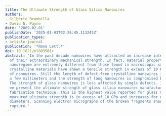 ```yaml
---
title: The Ultimate Strength of Glass Silica Nanowires
authors:
- Gilberto Brambilla
- David N. Payne
date: '2009-02-01'
publishDate: '2025-01-03T02:26:45.113245Z'
publication_types:
- article-journal
publication: '*Nano Lett.*'
doi: 10.1021/nl803581r
abstract: 'In the past decade nanowires have attracted an increase interest because
  of their extraordinary mechanical strength. In fact, material properties in the
  nanoregime are extremely different from those found in macroscopic samples: few
  crystalline materials have shown a tensile strength in excess of 10 GPa in the form
  of nanowires. Still the length of defect-free crystalline nanowires is limited to
  a few millimeters and the strength of long nanowires is compromised by defects.
  The strength of glass nanowires is less affected by single defects. In this paper
  we present the ultimate strength of glass silica nanowires manufactured by a top-down
  fabrication technique; this is the highest value reported for glass materials. The
  measured ultimate strength is in excess of 10 GPa and increases for decreasing nanowire
  diameters. Scanning electron micrographs of the broken fragments showed a fragile
  rupture.'
---
```

